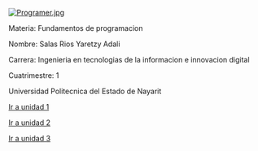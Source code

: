 [![Programer.jpg](https://i.postimg.cc/pXNtQ6tV/Programer.jpg)](https://postimg.cc/PNMcTKx0)

Materia: Fundamentos de programacion



Nombre: Salas Rios Yaretzy Adali

Carrera: Ingenieria en tecnologias de la informacion e innovacion digital

Cuatrimestre: 1

Universidad Politecnica del Estado de Nayarit

[Ir a unidad 1](https://github.com/YaretzyR/Programacion-CODIGOS/tree/main/U1)

[Ir a unidad 2](https://github.com/YaretzyR/Programacion-CODIGOS/tree/main/U2)

[Ir a unidad 3](https://github.com/YaretzyR/Programacion-CODIGOS/tree/main/U3)

